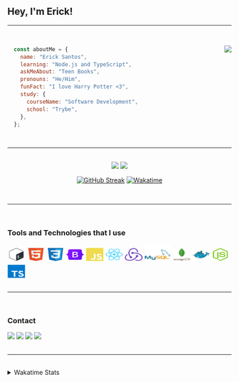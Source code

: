 ## Hey, I'm Erick!

---
</br>
<div align="center">
  <img height="200px" align="right" style="margin-left:30px;" src="https://media.tumblr.com/tumblr_m4vjobYRbG1qj3ir1.gif" />
  <div align="left" style="display: inline_block" markdown="1">
    
```js
  const aboutMe = {
    name: "Erick Santos",
    learning: "Node.js and TypeScript",
    askMeAbout: "Teen Books",
    pronouns: "He/Him",
    funFact: "I love Harry Potter <3",
    study: {
      courseName: "Software Development",
      school: "Trybe",
    },
  };
```
    
  </div>
</div>
</br>

---

</br>
<div align="center">
  <img height="180em" src="https://github-readme-stats.vercel.app/api?username=erick-ol&show_icons=true&theme=dracula&include_all_commits=true&count_private=true&icon_color=2FC18C&title_color=2FC18C&bg_color=1A1D21"/>
  <img height="180em" src="https://github-readme-stats.vercel.app/api/top-langs/?username=erick-ol&layout=compact&langs_count=7&theme=dracula&title_color=2FC18C&bg_color=1A1D21"/>
      
  [![GitHub Streak](https://github-readme-streak-stats.herokuapp.com/?user=erick-ol&theme=dark&fire=2FC18C&ring=2FC18C&background=1A1D21&currStreakLabel=2FC18C)](https://git.io/streak-stats)
  [![Wakatime](https://github-readme-stats.vercel.app/api/wakatime?username=erick_ol&layout=compact&theme=dracula&title_color=2FC18C&bg_color=1A1D21)](https://wakatime.com/@erick_ol)
      
</div>
</br>

---

</br>

### Tools and Technologies that I use

<div>
  <img align="center" alt="bash" height="30" width="40" src="https://raw.githubusercontent.com/devicons/devicon/master/icons/bash/bash-original.svg">
  <img align="center" alt="HTML" height="30" width="40" src="https://raw.githubusercontent.com/devicons/devicon/master/icons/html5/html5-original.svg">
  <img align="center" alt="CSS" height="30" width="40" src="https://raw.githubusercontent.com/devicons/devicon/master/icons/css3/css3-original.svg">
  <img align="center" alt="bootstrap" height="30" width="40" src="https://raw.githubusercontent.com/devicons/devicon/master/icons/bootstrap/bootstrap-original.svg">
  <img align="center" alt="Js" height="30" width="40" src="https://raw.githubusercontent.com/devicons/devicon/master/icons/javascript/javascript-plain.svg">
  <img align="center" alt="React" height="30" width="40" src="https://raw.githubusercontent.com/devicons/devicon/master/icons/react/react-original.svg">
  <img align="center" alt="redux" height="30" width="40" src="https://raw.githubusercontent.com/devicons/devicon/master/icons/redux/redux-original.svg">
  <img align="center" alt="mysql" height="45" width="60" src="https://raw.githubusercontent.com/devicons/devicon/master/icons/mysql/mysql-original-wordmark.svg">
  <img align="center" alt="mongodb" height="30" width="40" src="https://raw.githubusercontent.com/devicons/devicon/master/icons/mongodb/mongodb-original-wordmark.svg">
  <img align="center" alt="Docker" height="30" width="40" src="https://raw.githubusercontent.com/devicons/devicon/master/icons/docker/docker-original.svg">
  <img align="center" alt="Node.js" height="30" width="40" src="https://raw.githubusercontent.com/devicons/devicon/master/icons/nodejs/nodejs-original.svg">
  <img align="center" alt="TypeScript.js" height="30" width="40" src="https://raw.githubusercontent.com/devicons/devicon/master/icons/typescript/typescript-original.svg">
</div>
</br>

---

</br>

### Contact

<div>
  <a href="https://www.linkedin.com/in/erickosantos/" target="_blank"><img src="https://img.shields.io/badge/-LinkedIn-%230077B5?style=for-the-badge&logo=linkedin&logoColor=white" target="_blank"></a> 
  <a href = "mailto:erickosantos.dev@gmail.com"><img src="https://img.shields.io/badge/-Gmail-%23333?style=for-the-badge&logo=gmail&logoColor=white" target="_blank"></a>
  <a href="https://instagram.com/rick.ods" target="_blank"><img src="https://img.shields.io/badge/-Instagram-%23E4405F?style=for-the-badge&logo=instagram&logoColor=white" target="_blank"></a>
 <a href="https://discord.com/users/692041528415223898" target="_blank"><img src="https://img.shields.io/badge/Discord-7289DA?style=for-the-badge&logo=discord&logoColor=white" target="_blank"></a> 
  
</div>
</br>

---

</br>

<details>
  <summary>Wakatime Stats</summary>
<br>
      
<!--START_SECTION:waka-->
![Code Time](http://img.shields.io/badge/Code%20Time-456%20hrs%2026%20mins-blue)

![Profile Views](http://img.shields.io/badge/Profile%20Views-11-blue)

**🐱 My GitHub Data** 

> 🏆 681 Contributions in the Year 2022
 > 
> 📦 225.8 kB Used in GitHub's Storage 
 > 
> 💼 Opted to Hire
 > 
> 📜 48 Public Repositories 
 > 
> 🔑 4 Private Repositories  
 > 
**I'm an Early 🐤** 

```text
🌞 Morning    76 commits     █░░░░░░░░░░░░░░░░░░░░░░░░   7.02% 
🌆 Daytime    584 commits    █████████████░░░░░░░░░░░░   53.97% 
🌃 Evening    414 commits    █████████░░░░░░░░░░░░░░░░   38.26% 
🌙 Night      8 commits      ░░░░░░░░░░░░░░░░░░░░░░░░░   0.74%

```
📅 **I'm Most Productive on Monday** 

```text
Monday       289 commits    ██████░░░░░░░░░░░░░░░░░░░   26.71% 
Tuesday      226 commits    █████░░░░░░░░░░░░░░░░░░░░   20.89% 
Wednesday    178 commits    ████░░░░░░░░░░░░░░░░░░░░░   16.45% 
Thursday     146 commits    ███░░░░░░░░░░░░░░░░░░░░░░   13.49% 
Friday       111 commits    ██░░░░░░░░░░░░░░░░░░░░░░░   10.26% 
Saturday     67 commits     █░░░░░░░░░░░░░░░░░░░░░░░░   6.19% 
Sunday       65 commits     █░░░░░░░░░░░░░░░░░░░░░░░░   6.01%

```


📊 **This Week I Spent My Time On** 

```text
⌚︎ Time Zone: America/Sao_Paulo

💬 Programming Languages: 
TypeScript               15 hrs 44 mins      ████████████████████░░░░░   81.07% 
Ruby                     2 hrs 27 mins       ███░░░░░░░░░░░░░░░░░░░░░░   12.67% 
YAML                     25 mins             ░░░░░░░░░░░░░░░░░░░░░░░░░   2.18% 
SQL                      16 mins             ░░░░░░░░░░░░░░░░░░░░░░░░░   1.37% 
JavaScript               13 mins             ░░░░░░░░░░░░░░░░░░░░░░░░░   1.18%

🔥 Editors: 
VS Code                  19 hrs 24 mins      █████████████████████████   100.0%

🐱‍💻 Projects: 
yuri                     14 hrs 29 mins      ██████████████████░░░░░░░   74.65% 
yuri-cliente             4 hrs 55 mins       ██████░░░░░░░░░░░░░░░░░░░   25.35%

💻 Operating System: 
WSL                      19 hrs 24 mins      █████████████████████████   100.0%

```

**I Mostly Code in JavaScript** 

```text
JavaScript               33 repos            ████████████████░░░░░░░░░   64.71% 
PHP                      4 repos             ██░░░░░░░░░░░░░░░░░░░░░░░   7.84% 
TypeScript               4 repos             ██░░░░░░░░░░░░░░░░░░░░░░░   7.84% 
CSS                      3 repos             █░░░░░░░░░░░░░░░░░░░░░░░░   5.88% 
HTML                     3 repos             █░░░░░░░░░░░░░░░░░░░░░░░░   5.88%

```


**Timeline**

![Chart not found](https://raw.githubusercontent.com/erick-ol/erick-ol/main/charts/bar_graph.png) 


 Last Updated on 21/07/2022 18:54:57 UTC
<!--END_SECTION:waka--> 
</details>
